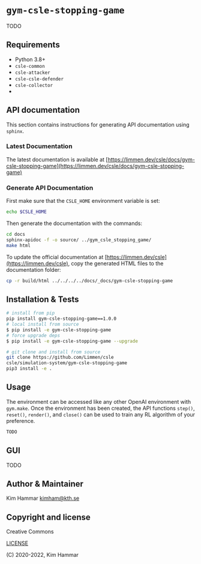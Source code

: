# `gym-csle-stopping-game`

TODO

## Requirements

- Python 3.8+
- `csle-common`
- `csle-attacker`
- `csle-csle-defender`
- `csle-collector`
- 
## API documentation

This section contains instructions for generating API documentation using `sphinx`.

### Latest Documentation

The latest documentation is available at [https://limmen.dev/csle/docs/gym-csle-stopping-game](https://limmen.dev/csle/docs/gym-csle-stopping-game)

### Generate API Documentation

First make sure that the `CSLE_HOME` environment variable is set:
```bash
echo $CSLE_HOME
```
Then generate the documentation with the commands:
```bash
cd docs
sphinx-apidoc -f -o source/ ../gym_csle_stopping_game/
make html
```
To update the official documentation at [https://limmen.dev/csle](https://limmen.dev/csle),
copy the generated HTML files to the documentation folder:
```bash
cp -r build/html ../../../../docs/_docs/gym-csle-stopping-game
```

## Installation & Tests

```bash
# install from pip
pip install gym-csle-stopping-game==1.0.0
# local install from source
$ pip install -e gym-csle-stopping-game
# force upgrade deps
$ pip install -e gym-csle-stopping-game --upgrade

# git clone and install from source
git clone https://github.com/Limmen/csle
csle/simulation-system/gym-csle-stopping-game
pip3 install -e .
```

## Usage
The environment can be accessed like any other OpenAI environment with `gym.make`.
Once the environment has been created, the API functions
`step()`, `reset()`, `render()`, and `close()` can be used to train any RL algorithm of
your preference.

```python
TODO
```

## GUI

TODO 

## Author & Maintainer

Kim Hammar <kimham@kth.se>

## Copyright and license

Creative Commons

[LICENSE](../../LICENSE.md)

(C) 2020-2022, Kim Hammar